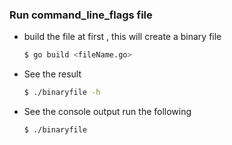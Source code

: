### Run command_line_flags file
 * build the file at first , this will create a binary file
    ```bash
    $ go build <fileName.go>
    ```
 * See the result
   ```bash
   $ ./binaryfile -h
   ```
 * See the console output run the following
   
   ``` $ ./binaryfile ```